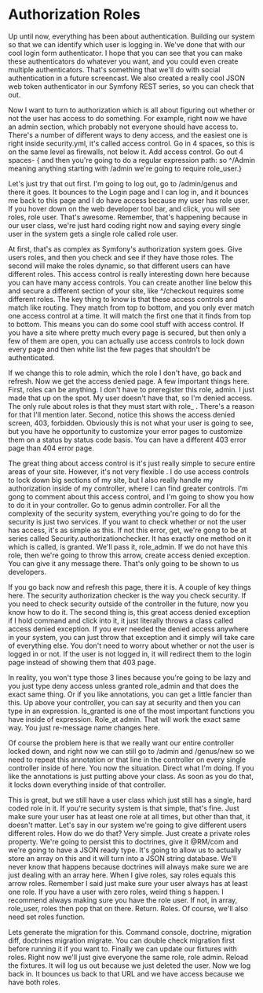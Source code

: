 # Authorization Roles

Up until now, everything has been about authentication. Building our system so that we can identify which user is logging in. We've done that with our cool login form authenticator. I hope that you can see that you can make these authenticators do whatever you want, and you could even create multiple authenticators. That's something that we'll do with social authentication in a future screencast. We also created a really cool JSON web token authenticator in our Symfony REST series, so you can check that out.

Now I want to turn to authorization which is all about figuring out whether or not the user has access to do something. For example, right now we have an admin section, which probably not everyone should have access to. There's a number of different ways to deny access, and the easiest one is right inside security.yml, it's called access control. Go in 4 spaces, so this is on the same level as firewalls, not below it. Add access control. Go out 4 spaces- { and then you're going to do a regular expression path: so ^/Admin meaning anything starting with /admin we're going to require role_user.}

Let's just try that out first. I'm going to log out, go to /admin/genus and there it goes. It bounces to the Login page and I can log in, and it bounces me back to this page and I do have access because my user has role user. If you hover down on the web developer tool bar, and click, you will see roles, role user. That's awesome. Remember, that's happening because in our user class, we're just hard coding right now and saying every single user in the system gets a single role called role user.

At first, that's as complex as Symfony's authorization system goes. Give users roles, and then you check and see if they have those roles. The second will make the roles dynamic, so that different users can have different roles. This access control is really interesting down here because you can have many access controls. You can create another line below this and secure a different section of your site, like ^/checkout requires some different roles. The key thing to know is that these access controls and match like routing. They match from top to bottom, and you only ever match one access control at a time. It will match the first one that it finds from top to bottom. This means you can do some cool stuff with access control. If you have a site where pretty much every page is secured, but then only a few of them are open, you can actually use access controls to lock down every page and then white list the few pages that shouldn't be authenticated.

If we change this to role admin, which the role I don't have, go back and refresh. Now we get the access denied page. A few important things here. First, roles can be anything. I don't have to preregister this role, admin. I just made that up on the spot. My user doesn't have that, so I'm denied access. The only rule about roles is that they must start with role_ . There's a reason for that I'll mention later. Second, notice this shows the access denied screen, 403, forbidden. Obviously this is not what your user is going to see, but you have he opportunity to customize your error pages to customize them on a status by status code basis. You can have a different 403 error page than 404 error page.

The great thing about access control is it's just really simple to secure entire areas of your site. However, it's not very flexible . I do use access controls to lock down big sections of my site, but I also really handle my authorization inside of my controller, where I can find greater controls. I'm gong to comment about this access control, and I'm going to show you how to do it in your controller. Go to genus admin controller. For all the complexity of the security system, everything you're going to do for the security is just two services. If you want to check whether or not the user has access, it's as simple as this. If not this error, get, we're gong to be at series called Security.authorizationchecker. It has exactly one method on it which is called, is granted. We'll pass it, role_admin. If we do not have this role, then we're going to throw this arrow, create access denied exception. You can give it any message there. That's only going to be shown to us developers.

If you go back now and refresh this page, there it is. A couple of key things here. The security authorization checker is the way you check security. If you need to check security outside of the controller in the future, now you know how to do it. The second thing is, this great access denied exception if I hold command and click into it, it just literally throws a class called access denied exception. If you ever needed the denied access anywhere in your system, you can just throw that exception and it simply will take care of everything else. You don't need to worry about whether or not the user is logged in or not. If the user is not logged in, it will redirect them to the login page instead of showing them that 403 page.

In reality, you won't type those 3 lines because you're going to be lazy and you just type deny access unless granted role_admin and that does the exact same thing. Or if you like annotations, you can get a little fancier than this. Up above your controller, you can say at security and then you can type in an expression. Is_granted is one of the most important functions you have inside of expression. Role_at admin. That will work the exact same way. You just re-message name changes here.

Of course the problem here is that we really want our entire controller locked down, and right now we can still go to /admin and /genus/new so we need to repeat this annotation or that line in the controller on every single controller inside of here. You now the situation. Direct what I'm doing. If you like the annotations is just putting above your class. As soon as you do that, it locks down everything inside of that controller.

This is great, but we still have a user class which just still has a single, hard coded role in it. If you're security system is that simple, that's fine. Just make sure your user has at least one role at all times, but other than that, it doesn't matter. Let's say in our system we're going to give different users different roles. How do we do that? Very simple. Just create a private roles property. We're going to persist this to doctrines, give it @RM/com and we're going to have a JSON ready type. It's going to allow us to actually store an array on this and it will turn into a JSON string database. We'll never know that happens because doctrines will always make sure we are just dealing with an array here. When I give roles, say roles equals this arrow roles. Remember I said just make sure your user always has at least one role. If you have a user with zero roles, weird thing s happen. I recommend always making sure you have the role user. If not, in array, role_user, roles then pop that on there. Return. Roles. Of course, we'll also need set roles function.

Lets generate the migration for this. Command console, doctrine, migration diff, doctrines migration migrate. You can double check migration first before running it if you want to. Finally we can update our fixtures with roles. Right now we'll just give everyone the same role, role admin. Reload the fixtures. It will log us out because we just deleted the user. Now we log back in. It bounces us back to that URL and we have access because we have both roles.

